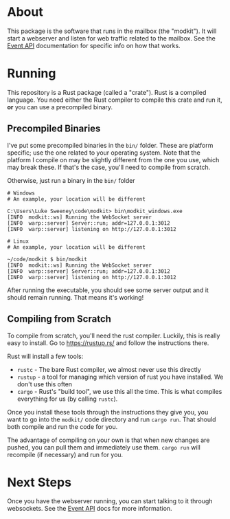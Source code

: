 # About
This package is the software that runs in the mailbox (the "modkit"). It will start a webserver and listen for web traffic related to the mailbox. See the [Event API](Event%20API.md) documentation for specific info on how that works.

# Running

This repository is a Rust package (called a "crate"). Rust is a compiled language. You need either the Rust compiler to compile this crate and run it, **or** you can use a precompiled binary.

## Precompiled Binaries
I've put some precompiled binaries in the `bin/` folder. These are platform specific; use the one related to your operating system. Note that the platform I compile on may be slightly different from the one you use, which may break these. If that's the case, you'll need to compile from scratch. 

Otherwise, just run a binary in the `bin/` folder

```
# Windows
# An example, your location will be different

C:\Users\Luke Sweeney\code\modkit> bin\modkit_windows.exe
[INFO  modkit::ws] Running the WebSocket server
[INFO  warp::server] Server::run; addr=127.0.0.1:3012
[INFO  warp::server] listening on http://127.0.0.1:3012
```

```
# Linux
# An example, your location will be different

~/code/modkit $ bin/modkit
[INFO  modkit::ws] Running the WebSocket server
[INFO  warp::server] Server::run; addr=127.0.0.1:3012
[INFO  warp::server] listening on http://127.0.0.1:3012
```

After running the executable, you should see some server output and it should remain running. That means it's working!

## Compiling from Scratch
To compile from scratch, you'll need the rust compiler. Luckily, this is really easy to install. Go to https://rustup.rs/ and follow the instructions there.

Rust will install a few tools:
* `rustc` - The bare Rust compiler, we almost never use this directly
* `rustup` - a tool for managing which version of rust you have installed. We don't use this often
* `cargo` - Rust's "build tool", we use this all the time. This is what compiles everything for us (by calling `rustc`).

Once you install these tools through the instructions they give you, you want to go into the `modkit/` code directory and run `cargo run`. That should both compile and run the code for you.

The advantage of compiling on your own is that when new changes are pushed, you can pull them and immediately use them. `cargo run` will recompile (if necessary) and run for you.

# Next Steps
Once you have the webserver running, you can start talking to it through websockets. See the [Event API](Event%20API.md) docs for more information.
